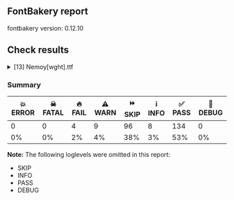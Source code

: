 ## FontBakery report

fontbakery version: 0.12.10





## Check results



<details><summary>[13] Nemoy[wght].ttf</summary>
<div>
<details>
    <summary>🔥 <b>FAIL</b> Validates that when an instance record is included for the default instance, its subfamilyNameID value is set to a name ID whose string is equal to the string of either name ID 2 or 17, and its postScriptNameID value is set to a name ID whose string is equal to the string of name ID 6. <a href="https://fontbakery.readthedocs.io/en/stable/fontbakery/checks/opentype.fvar.html#"></a></summary>
    <div>







* 🔥 **FAIL** <p>'Light' instance has the same coordinates as the default instance; its postscript name should be 'Nemoy-VF', instead of 'Nemoy-Light'.</p>
 [code: invalid-default-instance-postscript-name]



</div>
</details>

<details>
    <summary>🔥 <b>FAIL</b> Ensure dotted circle glyph is present and can attach marks. <a href="https://fontbakery.readthedocs.io/en/stable/fontbakery/checks/shaping.html#"></a></summary>
    <div>







* 🔥 **FAIL** <p>The following glyphs could not be attached to the dotted circle glyph:</p>
<pre><code>- uni031B

- uni0328
</code></pre>
 [code: unattached-dotted-circle-marks]



</div>
</details>

<details>
    <summary>🔥 <b>FAIL</b> Check font names are correct <a href="https://fontbakery.readthedocs.io/en/stable/fontbakery/checks/googlefonts.name.html#"></a></summary>
    <div>







* 🔥 **FAIL** <p>Font names are incorrect:</p>
<table>
<thead>
<tr>
<th align="left">nameID</th>
<th align="left">current</th>
<th align="left">expected</th>
</tr>
</thead>
<tbody>
<tr>
<td align="left">Family Name</td>
<td align="left">Nemoy Light</td>
<td align="left">Nemoy Light</td>
</tr>
<tr>
<td align="left">Subfamily Name</td>
<td align="left">Regular</td>
<td align="left">Regular</td>
</tr>
<tr>
<td align="left">Full Name</td>
<td align="left">Nemoy Light</td>
<td align="left">Nemoy Light</td>
</tr>
<tr>
<td align="left">Postscript Name</td>
<td align="left"><strong>Nemoy-VF</strong></td>
<td align="left"><strong>Nemoy-Light</strong></td>
</tr>
<tr>
<td align="left">Typographic Family Name</td>
<td align="left">Nemoy</td>
<td align="left">Nemoy</td>
</tr>
<tr>
<td align="left">Typographic Subfamily Name</td>
<td align="left">Light</td>
<td align="left">Light</td>
</tr>
</tbody>
</table>
 [code: bad-names]



</div>
</details>

<details>
    <summary>🔥 <b>FAIL</b> Check the OS/2 usWeightClass is appropriate for the font's best SubFamily name. <a href="https://fontbakery.readthedocs.io/en/stable/fontbakery/checks/googlefonts.os2.html#"></a></summary>
    <div>







* 🔥 **FAIL** <p>Best SubFamily name is 'Light'. Expected OS/2 usWeightClass is 300, got 400.</p>
 [code: bad-value]



</div>
</details>

<details>
    <summary>⚠️ <b>WARN</b> Detect any interpolation issues in the font. <a href="https://fontbakery.readthedocs.io/en/stable/fontbakery/checks/universal.html#"></a></summary>
    <div>







* ⚠️ **WARN** <p>Interpolation issues were found in the font:</p>
<pre><code>- Contour 0 point 27 in glyph 'uni02BD' has a kink between location wght=300 and location wght=900

- Contour 1 point 36 in glyph 'three' has a kink between location wght=300 and location wght=900
</code></pre>
 [code: interpolation-issues]



</div>
</details>

<details>
    <summary>⚠️ <b>WARN</b> Does the font contain a soft hyphen? <a href="https://fontbakery.readthedocs.io/en/stable/fontbakery/checks/universal.glyphset.html#"></a></summary>
    <div>







* ⚠️ **WARN** <p>This font has a 'Soft Hyphen' character.</p>
 [code: softhyphen]



</div>
</details>

<details>
    <summary>⚠️ <b>WARN</b> Check font contains no unreachable glyphs <a href="https://fontbakery.readthedocs.io/en/stable/fontbakery/checks/universal.glyphset.html#"></a></summary>
    <div>







* ⚠️ **WARN** <p>The following glyphs could not be reached by codepoint or substitution rules:</p>
<pre><code>- _currency_part

- dotlessi_dotbelowcomb

- prime

- uni01310328

- uni01310330
</code></pre>
 [code: unreachable-glyphs]



</div>
</details>

<details>
    <summary>⚠️ <b>WARN</b> Validate size, and resolution of article images, and ensure article page has minimum length and includes visual assets. <a href="https://fontbakery.readthedocs.io/en/stable/fontbakery/checks/googlefonts.article.html#"></a></summary>
    <div>







* ⚠️ **WARN** <p>Family metadata at fonts/variable does not have an article.</p>
 [code: lacks-article]



</div>
</details>

<details>
    <summary>⚠️ <b>WARN</b> Check for codepoints not covered by METADATA subsets. <a href="https://fontbakery.readthedocs.io/en/stable/fontbakery/checks/googlefonts.subsets.html#"></a></summary>
    <div>







* ⚠️ **WARN** <p>The following codepoints supported by the font are not covered by
any subsets defined in the font's metadata file, and will never
be served. You can solve this by either manually adding additional
subset declarations to METADATA.pb, or by editing the glyphset
definitions.</p>
<ul>
<li>U+02D8 BREVE: try adding one of: yi, canadian-aboriginal</li>
<li>U+02D9 DOT ABOVE: try adding one of: yi, canadian-aboriginal</li>
<li>U+02DB OGONEK: try adding one of: yi, canadian-aboriginal</li>
<li>U+0302 COMBINING CIRCUMFLEX ACCENT: try adding one of: math, tifinagh, coptic, cherokee</li>
<li>U+0306 COMBINING BREVE: try adding one of: tifinagh, old-permic</li>
<li>U+0307 COMBINING DOT ABOVE: try adding one of: canadian-aboriginal, tifinagh, todhri, hebrew, malayalam, tai-le, coptic, math, syriac, duployan, old-permic</li>
<li>U+030A COMBINING RING ABOVE: try adding one of: syriac, duployan</li>
<li>U+030B COMBINING DOUBLE ACUTE ACCENT: try adding one of: osage, cherokee</li>
<li>U+030C COMBINING CARON: try adding one of: tai-le, cherokee</li>
<li>U+030F COMBINING DOUBLE GRAVE ACCENT: not included in any glyphset definition</li>
<li>U+0311 COMBINING INVERTED BREVE: try adding one of: todhri, coptic</li>
<li>U+0312 COMBINING TURNED COMMA ABOVE: try adding math</li>
<li>U+031B COMBINING HORN: not included in any glyphset definition</li>
<li>U+0324 COMBINING DIAERESIS BELOW: try adding one of: syriac, duployan, cherokee</li>
<li>U+0326 COMBINING COMMA BELOW: try adding math</li>
<li>U+0327 COMBINING CEDILLA: try adding math</li>
<li>U+0328 COMBINING OGONEK: not included in any glyphset definition</li>
<li>U+032E COMBINING BREVE BELOW: try adding syriac</li>
<li>U+0330 COMBINING TILDE BELOW: try adding one of: math, syriac, cherokee</li>
<li>U+0331 COMBINING MACRON BELOW: try adding one of: tifinagh, gothic, sunuwar, cherokee, caucasian-albanian, syriac, thai</li>
<li>U+0394 GREEK CAPITAL LETTER DELTA: try adding one of: greek, math, elbasan</li>
<li>U+03A9 GREEK CAPITAL LETTER OMEGA: try adding one of: greek, math, elbasan</li>
<li>U+03BC GREEK SMALL LETTER MU: try adding one of: greek, math</li>
<li>U+03C0 GREEK SMALL LETTER PI: try adding one of: yi, greek, math</li>
<li>U+0E3F THAI CURRENCY SYMBOL BAHT: try adding thai</li>
<li>U+2007 FIGURE SPACE: try adding symbols2</li>
<li>U+2008 PUNCTUATION SPACE: try adding symbols2</li>
<li>U+200A HAIR SPACE: try adding symbols2</li>
<li>U+2010 HYPHEN: try adding one of: sora-sompeng, kharoshthi, lisu, kayah-li, cham, yi, kaithi, armenian, syloti-nagri, hebrew, sundanese, coptic, arabic</li>
<li>U+2012 FIGURE DASH: not included in any glyphset definition</li>
<li>U+2015 HORIZONTAL BAR: try adding adlam</li>
<li>U+2021 DOUBLE DAGGER: try adding adlam</li>
<li>U+2030 PER MILLE SIGN: try adding adlam</li>
<li>U+2070 SUPERSCRIPT ZERO: try adding math</li>
<li>U+2074 SUPERSCRIPT FOUR: try adding math</li>
<li>U+2075 SUPERSCRIPT FIVE: try adding math</li>
<li>U+2076 SUPERSCRIPT SIX: try adding math</li>
<li>U+2077 SUPERSCRIPT SEVEN: try adding math</li>
<li>U+2078 SUPERSCRIPT EIGHT: try adding math</li>
<li>U+2079 SUPERSCRIPT NINE: try adding math</li>
<li>U+207F SUPERSCRIPT LATIN SMALL LETTER N: try adding math</li>
<li>U+2080 SUBSCRIPT ZERO: try adding math</li>
<li>U+2081 SUBSCRIPT ONE: try adding math</li>
<li>U+2082 SUBSCRIPT TWO: try adding math</li>
<li>U+2083 SUBSCRIPT THREE: try adding math</li>
<li>U+2084 SUBSCRIPT FOUR: try adding math</li>
<li>U+2085 SUBSCRIPT FIVE: try adding math</li>
<li>U+2086 SUBSCRIPT SIX: try adding math</li>
<li>U+2087 SUBSCRIPT SEVEN: try adding math</li>
<li>U+2088 SUBSCRIPT EIGHT: try adding math</li>
<li>U+2089 SUBSCRIPT NINE: try adding math</li>
<li>U+2105 CARE OF: try adding math</li>
<li>U+2106 CADA UNA: try adding math</li>
<li>U+2126 OHM SIGN: try adding math</li>
<li>U+212E ESTIMATED SYMBOL: try adding math</li>
<li>U+215B VULGAR FRACTION ONE EIGHTH: try adding symbols</li>
<li>U+215C VULGAR FRACTION THREE EIGHTHS: try adding symbols</li>
<li>U+215D VULGAR FRACTION FIVE EIGHTHS: try adding symbols</li>
<li>U+215E VULGAR FRACTION SEVEN EIGHTHS: try adding symbols</li>
<li>U+2190 LEFTWARDS ARROW: try adding one of: symbols, math</li>
<li>U+2192 RIGHTWARDS ARROW: try adding one of: symbols, math</li>
<li>U+2194 LEFT RIGHT ARROW: try adding one of: symbols, math</li>
<li>U+2195 UP DOWN ARROW: try adding one of: symbols, math</li>
<li>U+2196 NORTH WEST ARROW: try adding one of: symbols, math</li>
<li>U+2197 NORTH EAST ARROW: try adding one of: symbols, math</li>
<li>U+2198 SOUTH EAST ARROW: try adding one of: symbols, math</li>
<li>U+2199 SOUTH WEST ARROW: try adding one of: symbols, math</li>
<li>U+21BA ANTICLOCKWISE OPEN CIRCLE ARROW: try adding math</li>
<li>U+21BB CLOCKWISE OPEN CIRCLE ARROW: try adding math</li>
<li>U+21C4 RIGHTWARDS ARROW OVER LEFTWARDS ARROW: try adding math</li>
<li>U+21C5 UPWARDS ARROW LEFTWARDS OF DOWNWARDS ARROW: try adding math</li>
<li>U+21E7 UPWARDS WHITE ARROW: try adding symbols</li>
<li>U+2202 PARTIAL DIFFERENTIAL: try adding math</li>
<li>U+2205 EMPTY SET: try adding math</li>
<li>U+2206 INCREMENT: try adding math</li>
<li>U+220F N-ARY PRODUCT: try adding math</li>
<li>U+2211 N-ARY SUMMATION: try adding math</li>
<li>U+2219 BULLET OPERATOR: try adding one of: symbols, math, tai-tham, yi</li>
<li>U+221A SQUARE ROOT: try adding math</li>
<li>U+221E INFINITY: try adding math</li>
<li>U+222B INTEGRAL: try adding math</li>
<li>U+2248 ALMOST EQUAL TO: try adding math</li>
<li>U+2260 NOT EQUAL TO: try adding math</li>
<li>U+2264 LESS-THAN OR EQUAL TO: try adding math</li>
<li>U+2265 GREATER-THAN OR EQUAL TO: try adding math</li>
<li>U+2317 VIEWDATA SQUARE: try adding symbols</li>
<li>U+2318 PLACE OF INTEREST SIGN: try adding symbols</li>
<li>U+2325 OPTION KEY: try adding symbols</li>
<li>U+2460 CIRCLED DIGIT ONE: try adding one of: symbols, yi, mongolian</li>
<li>U+2461 CIRCLED DIGIT TWO: try adding one of: symbols, yi, mongolian</li>
<li>U+2462 CIRCLED DIGIT THREE: try adding one of: symbols, yi, mongolian</li>
<li>U+2463 CIRCLED DIGIT FOUR: try adding one of: symbols, yi, mongolian</li>
<li>U+2464 CIRCLED DIGIT FIVE: try adding one of: symbols, yi, mongolian</li>
<li>U+2465 CIRCLED DIGIT SIX: try adding one of: symbols, yi, mongolian</li>
<li>U+2466 CIRCLED DIGIT SEVEN: try adding one of: symbols, yi, mongolian</li>
<li>U+2467 CIRCLED DIGIT EIGHT: try adding one of: symbols, yi, mongolian</li>
<li>U+2468 CIRCLED DIGIT NINE: try adding one of: symbols, yi, mongolian</li>
<li>U+24B6 CIRCLED LATIN CAPITAL LETTER A: try adding symbols</li>
<li>U+24B7 CIRCLED LATIN CAPITAL LETTER B: try adding symbols</li>
<li>U+24B8 CIRCLED LATIN CAPITAL LETTER C: try adding symbols</li>
<li>U+24B9 CIRCLED LATIN CAPITAL LETTER D: try adding symbols</li>
<li>U+24BA CIRCLED LATIN CAPITAL LETTER E: try adding symbols</li>
<li>U+24BB CIRCLED LATIN CAPITAL LETTER F: try adding symbols</li>
<li>U+24BC CIRCLED LATIN CAPITAL LETTER G: try adding symbols</li>
<li>U+24BD CIRCLED LATIN CAPITAL LETTER H: try adding symbols</li>
<li>U+24BE CIRCLED LATIN CAPITAL LETTER I: try adding symbols</li>
<li>U+24BF CIRCLED LATIN CAPITAL LETTER J: try adding symbols</li>
<li>U+24C0 CIRCLED LATIN CAPITAL LETTER K: try adding symbols</li>
<li>U+24C1 CIRCLED LATIN CAPITAL LETTER L: try adding symbols</li>
<li>U+24C2 CIRCLED LATIN CAPITAL LETTER M: try adding symbols</li>
<li>U+24C3 CIRCLED LATIN CAPITAL LETTER N: try adding symbols</li>
<li>U+24C4 CIRCLED LATIN CAPITAL LETTER O: try adding symbols</li>
<li>U+24C5 CIRCLED LATIN CAPITAL LETTER P: try adding symbols</li>
<li>U+24C6 CIRCLED LATIN CAPITAL LETTER Q: try adding symbols</li>
<li>U+24C7 CIRCLED LATIN CAPITAL LETTER R: try adding symbols</li>
<li>U+24C8 CIRCLED LATIN CAPITAL LETTER S: try adding symbols</li>
<li>U+24C9 CIRCLED LATIN CAPITAL LETTER T: try adding symbols</li>
<li>U+24CA CIRCLED LATIN CAPITAL LETTER U: try adding symbols</li>
<li>U+24CB CIRCLED LATIN CAPITAL LETTER V: try adding symbols</li>
<li>U+24CC CIRCLED LATIN CAPITAL LETTER W: try adding symbols</li>
<li>U+24CD CIRCLED LATIN CAPITAL LETTER X: try adding symbols</li>
<li>U+24CE CIRCLED LATIN CAPITAL LETTER Y: try adding symbols</li>
<li>U+24CF CIRCLED LATIN CAPITAL LETTER Z: try adding symbols</li>
<li>U+24D0 CIRCLED LATIN SMALL LETTER A: try adding symbols</li>
<li>U+24D1 CIRCLED LATIN SMALL LETTER B: try adding symbols</li>
<li>U+24D2 CIRCLED LATIN SMALL LETTER C: try adding symbols</li>
<li>U+24D3 CIRCLED LATIN SMALL LETTER D: try adding symbols</li>
<li>U+24D4 CIRCLED LATIN SMALL LETTER E: try adding symbols</li>
<li>U+24D5 CIRCLED LATIN SMALL LETTER F: try adding symbols</li>
<li>U+24D6 CIRCLED LATIN SMALL LETTER G: try adding symbols</li>
<li>U+24D7 CIRCLED LATIN SMALL LETTER H: try adding symbols</li>
<li>U+24D8 CIRCLED LATIN SMALL LETTER I: try adding symbols</li>
<li>U+24D9 CIRCLED LATIN SMALL LETTER J: try adding symbols</li>
<li>U+24DA CIRCLED LATIN SMALL LETTER K: try adding symbols</li>
<li>U+24DB CIRCLED LATIN SMALL LETTER L: try adding symbols</li>
<li>U+24DC CIRCLED LATIN SMALL LETTER M: try adding symbols</li>
<li>U+24DD CIRCLED LATIN SMALL LETTER N: try adding symbols</li>
<li>U+24DE CIRCLED LATIN SMALL LETTER O: try adding symbols</li>
<li>U+24DF CIRCLED LATIN SMALL LETTER P: try adding symbols</li>
<li>U+24E0 CIRCLED LATIN SMALL LETTER Q: try adding symbols</li>
<li>U+24E1 CIRCLED LATIN SMALL LETTER R: try adding symbols</li>
<li>U+24E2 CIRCLED LATIN SMALL LETTER S: try adding symbols</li>
<li>U+24E3 CIRCLED LATIN SMALL LETTER T: try adding symbols</li>
<li>U+24E4 CIRCLED LATIN SMALL LETTER U: try adding symbols</li>
<li>U+24E5 CIRCLED LATIN SMALL LETTER V: try adding symbols</li>
<li>U+24E6 CIRCLED LATIN SMALL LETTER W: try adding symbols</li>
<li>U+24E7 CIRCLED LATIN SMALL LETTER X: try adding symbols</li>
<li>U+24E8 CIRCLED LATIN SMALL LETTER Y: try adding symbols</li>
<li>U+24E9 CIRCLED LATIN SMALL LETTER Z: try adding symbols</li>
<li>U+24EA CIRCLED DIGIT ZERO: try adding symbols</li>
<li>U+24FF NEGATIVE CIRCLED DIGIT ZERO: try adding symbols</li>
<li>U+25A0 BLACK SQUARE: try adding symbols</li>
<li>U+25A1 WHITE SQUARE: try adding symbols</li>
<li>U+25B2 BLACK UP-POINTING TRIANGLE: try adding symbols</li>
<li>U+25B3 WHITE UP-POINTING TRIANGLE: try adding one of: symbols, math</li>
<li>U+25B6 BLACK RIGHT-POINTING TRIANGLE: try adding symbols</li>
<li>U+25B7 WHITE RIGHT-POINTING TRIANGLE: try adding one of: symbols, math</li>
<li>U+25BC BLACK DOWN-POINTING TRIANGLE: try adding symbols</li>
<li>U+25BD WHITE DOWN-POINTING TRIANGLE: try adding one of: symbols, math</li>
<li>U+25C0 BLACK LEFT-POINTING TRIANGLE: try adding symbols</li>
<li>U+25C1 WHITE LEFT-POINTING TRIANGLE: try adding one of: symbols, math</li>
<li>U+25C6 BLACK DIAMOND: try adding symbols</li>
<li>U+25C7 WHITE DIAMOND: try adding symbols</li>
<li>U+25CA LOZENGE: try adding one of: symbols, math</li>
<li>U+25CB WHITE CIRCLE: try adding symbols</li>
<li>U+25CC DOTTED CIRCLE: try adding one of: malayalam, siddham, osage, tamil, zanabazar-square, syriac, khudawadi, batak, kannada, oriya, lao, buhid, cham, chakma, buginese, tai-le, caucasian-albanian, modi, kharoshthi, kayah-li, gujarati, khmer, hebrew, tai-tham, nko, rejang, limbu, thaana, khojki, mongolian, masaram-gondi, hanunoo, tibetan, kaithi, saurashtra, javanese, coptic, bassa-vah, balinese, tagalog, dogra, soyombo, elbasan, ahom, math, thai, syloti-nagri, sundanese, tagbanwa, wancho, meetei-mayek, marchen, warang-citi, tifinagh, newa, phags-pa, new-tai-lue, takri, music, duployan, tai-viet, hanifi-rohingya, adlam, brahmi, bhaiksuki, symbols, psalter-pahlavi, armenian, gunjala-gondi, mahajani, devanagari, bengali, sharada, miao, yi, telugu, mende-kikakui, gurmukhi, pahawh-hmong, manichaean, tirhuta, sinhala, grantha, sogdian, mandaic, canadian-aboriginal, myanmar, lepcha, old-permic</li>
<li>U+25CF BLACK CIRCLE: try adding symbols</li>
<li>U+2606 WHITE STAR: try adding symbols</li>
<li>U+261A BLACK LEFT POINTING INDEX: try adding symbols</li>
<li>U+261B BLACK RIGHT POINTING INDEX: try adding symbols</li>
<li>U+261C WHITE LEFT POINTING INDEX: try adding symbols</li>
<li>U+261D WHITE UP POINTING INDEX: try adding symbols</li>
<li>U+261E WHITE RIGHT POINTING INDEX: try adding symbols</li>
<li>U+261F WHITE DOWN POINTING INDEX: try adding symbols</li>
<li>U+262F YIN YANG: try adding symbols</li>
<li>U+2639 WHITE FROWNING FACE: try adding symbols</li>
<li>U+263A WHITE SMILING FACE: try adding symbols</li>
<li>U+263B BLACK SMILING FACE: try adding symbols</li>
<li>U+2660 BLACK SPADE SUIT: try adding symbols</li>
<li>U+2663 BLACK CLUB SUIT: try adding symbols</li>
<li>U+2665 BLACK HEART SUIT: try adding symbols</li>
<li>U+2666 BLACK DIAMOND SUIT: try adding symbols</li>
<li>U+2713 CHECK MARK: try adding symbols</li>
<li>U+272F PINWHEEL STAR: try adding symbols</li>
<li>U+2735 EIGHT POINTED PINWHEEL STAR: try adding symbols</li>
<li>U+273F BLACK FLORETTE: try adding symbols</li>
<li>U+2740 WHITE FLORETTE: try adding symbols</li>
<li>U+2766 FLORAL HEART: try adding symbols</li>
<li>U+2776 DINGBAT NEGATIVE CIRCLED DIGIT ONE: try adding symbols</li>
<li>U+2777 DINGBAT NEGATIVE CIRCLED DIGIT TWO: try adding symbols</li>
<li>U+2778 DINGBAT NEGATIVE CIRCLED DIGIT THREE: try adding symbols</li>
<li>U+2779 DINGBAT NEGATIVE CIRCLED DIGIT FOUR: try adding symbols</li>
<li>U+277A DINGBAT NEGATIVE CIRCLED DIGIT FIVE: try adding symbols</li>
<li>U+277B DINGBAT NEGATIVE CIRCLED DIGIT SIX: try adding symbols</li>
<li>U+277C DINGBAT NEGATIVE CIRCLED DIGIT SEVEN: try adding symbols</li>
<li>U+277D DINGBAT NEGATIVE CIRCLED DIGIT EIGHT: try adding symbols</li>
<li>U+277E DINGBAT NEGATIVE CIRCLED DIGIT NINE: try adding symbols</li>
<li>U+2B1B BLACK LARGE SQUARE: try adding symbols</li>
<li>U+2B1C WHITE LARGE SQUARE: try adding symbols</li>
<li>U+2B98 THREE-D TOP-LIGHTED LEFTWARDS EQUILATERAL ARROWHEAD: try adding symbols</li>
<li>U+2B99 THREE-D RIGHT-LIGHTED UPWARDS EQUILATERAL ARROWHEAD: try adding symbols</li>
<li>U+2B9A THREE-D TOP-LIGHTED RIGHTWARDS EQUILATERAL ARROWHEAD: try adding symbols</li>
<li>U+2B9B THREE-D LEFT-LIGHTED DOWNWARDS EQUILATERAL ARROWHEAD: try adding symbols</li>
<li>U+2B9C BLACK LEFTWARDS EQUILATERAL ARROWHEAD: try adding symbols</li>
<li>U+2B9D BLACK UPWARDS EQUILATERAL ARROWHEAD: try adding symbols</li>
<li>U+2B9E BLACK RIGHTWARDS EQUILATERAL ARROWHEAD: try adding symbols</li>
<li>U+2B9F BLACK DOWNWARDS EQUILATERAL ARROWHEAD: try adding symbols</li>
<li>U+E133 : not included in any glyphset definition</li>
<li>U+E134 : not included in any glyphset definition</li>
<li>U+E135 : not included in any glyphset definition</li>
<li>U+FB00 LATIN SMALL LIGATURE FF: not included in any glyphset definition</li>
<li>U+FB01 LATIN SMALL LIGATURE FI: not included in any glyphset definition</li>
<li>U+FB02 LATIN SMALL LIGATURE FL: not included in any glyphset definition</li>
<li>U+FB03 LATIN SMALL LIGATURE FFI: not included in any glyphset definition</li>
<li>U+FB04 LATIN SMALL LIGATURE FFL: not included in any glyphset definition</li>
<li>U+FB06 LATIN SMALL LIGATURE ST: not included in any glyphset definition</li>
<li>U+FFFC OBJECT REPLACEMENT CHARACTER: not included in any glyphset definition</li>
<li>U+1F150 NEGATIVE CIRCLED LATIN CAPITAL LETTER A: try adding symbols</li>
<li>U+1F151 NEGATIVE CIRCLED LATIN CAPITAL LETTER B: try adding symbols</li>
<li>U+1F152 NEGATIVE CIRCLED LATIN CAPITAL LETTER C: try adding symbols</li>
<li>U+1F153 NEGATIVE CIRCLED LATIN CAPITAL LETTER D: try adding symbols</li>
<li>U+1F154 NEGATIVE CIRCLED LATIN CAPITAL LETTER E: try adding symbols</li>
<li>U+1F155 NEGATIVE CIRCLED LATIN CAPITAL LETTER F: try adding symbols</li>
<li>U+1F156 NEGATIVE CIRCLED LATIN CAPITAL LETTER G: try adding symbols</li>
<li>U+1F157 NEGATIVE CIRCLED LATIN CAPITAL LETTER H: try adding symbols</li>
<li>U+1F158 NEGATIVE CIRCLED LATIN CAPITAL LETTER I: try adding symbols</li>
<li>U+1F159 NEGATIVE CIRCLED LATIN CAPITAL LETTER J: try adding symbols</li>
<li>U+1F15A NEGATIVE CIRCLED LATIN CAPITAL LETTER K: try adding symbols</li>
<li>U+1F15B NEGATIVE CIRCLED LATIN CAPITAL LETTER L: try adding symbols</li>
<li>U+1F15C NEGATIVE CIRCLED LATIN CAPITAL LETTER M: try adding symbols</li>
<li>U+1F15D NEGATIVE CIRCLED LATIN CAPITAL LETTER N: try adding symbols</li>
<li>U+1F15E NEGATIVE CIRCLED LATIN CAPITAL LETTER O: try adding symbols</li>
<li>U+1F15F NEGATIVE CIRCLED LATIN CAPITAL LETTER P: try adding symbols</li>
<li>U+1F160 NEGATIVE CIRCLED LATIN CAPITAL LETTER Q: try adding symbols</li>
<li>U+1F161 NEGATIVE CIRCLED LATIN CAPITAL LETTER R: try adding symbols</li>
<li>U+1F162 NEGATIVE CIRCLED LATIN CAPITAL LETTER S: try adding symbols</li>
<li>U+1F163 NEGATIVE CIRCLED LATIN CAPITAL LETTER T: try adding symbols</li>
<li>U+1F164 NEGATIVE CIRCLED LATIN CAPITAL LETTER U: try adding symbols</li>
<li>U+1F165 NEGATIVE CIRCLED LATIN CAPITAL LETTER V: try adding symbols</li>
<li>U+1F166 NEGATIVE CIRCLED LATIN CAPITAL LETTER W: try adding symbols</li>
<li>U+1F167 NEGATIVE CIRCLED LATIN CAPITAL LETTER X: try adding symbols</li>
<li>U+1F168 NEGATIVE CIRCLED LATIN CAPITAL LETTER Y: try adding symbols</li>
<li>U+1F169 NEGATIVE CIRCLED LATIN CAPITAL LETTER Z: try adding symbols</li>
<li>U+1F7CF HEAVY EIGHT POINTED BLACK STAR: try adding symbols</li>
<li>U+1F7D3 HEAVY TWELVE POINTED BLACK STAR: try adding symbols</li>
<li>U+1F7D4 HEAVY TWELVE POINTED PINWHEEL STAR: try adding symbols</li>
</ul>
<p>Or you can add the above codepoints to one of the subsets supported by the font: <code>cyrillic-ext</code>, <code>latin</code>, <code>latin-ext</code>, <code>vietnamese</code></p>
 [code: unreachable-subsetting]



</div>
</details>

<details>
    <summary>⚠️ <b>WARN</b> Check the direction of the outermost contour in each glyph <a href="https://fontbakery.readthedocs.io/en/stable/fontbakery/checks/outline.html#"></a></summary>
    <div>







* ⚠️ **WARN** <p>The following glyphs have a counter-clockwise outer contour:</p>
<pre><code>* a.blackCircled has a counter-clockwise outer contour

* b.blackCircled has a counter-clockwise outer contour

* blackFrowningFace (U+E135) has a counter-clockwise outer contour

* c.blackCircled has a counter-clockwise outer contour

* d.blackCircled has a counter-clockwise outer contour

* divide (U+00F7) has a counter-clockwise outer contour

* divide (U+00F7) has a counter-clockwise outer contour

* e.blackCircled has a counter-clockwise outer contour

* f.blackCircled has a counter-clockwise outer contour

* four.osf has a counter-clockwise outer contour

* four.tosf has a counter-clockwise outer contour

* g.blackCircled has a counter-clockwise outer contour

* h.blackCircled has a counter-clockwise outer contour

* i.blackCircled has a counter-clockwise outer contour

* invsmileface (U+263B) has a counter-clockwise outer contour

* j.blackCircled has a counter-clockwise outer contour

* k.blackCircled has a counter-clockwise outer contour

* l.blackCircled has a counter-clockwise outer contour

* m.blackCircled has a counter-clockwise outer contour

* n.blackCircled has a counter-clockwise outer contour

* o.blackCircled has a counter-clockwise outer contour

* p.blackCircled has a counter-clockwise outer contour

* q.blackCircled has a counter-clockwise outer contour

* r.blackCircled has a counter-clockwise outer contour

* s.blackCircled has a counter-clockwise outer contour

* t.blackCircled has a counter-clockwise outer contour

* trademark (U+2122) has a counter-clockwise outer contour

* u.blackCircled has a counter-clockwise outer contour

* u1F150 (U+1F150) has a counter-clockwise outer contour

* u1F151 (U+1F151) has a counter-clockwise outer contour

* u1F152 (U+1F152) has a counter-clockwise outer contour

* u1F153 (U+1F153) has a counter-clockwise outer contour

* u1F154 (U+1F154) has a counter-clockwise outer contour

* u1F155 (U+1F155) has a counter-clockwise outer contour

* u1F156 (U+1F156) has a counter-clockwise outer contour

* u1F157 (U+1F157) has a counter-clockwise outer contour

* u1F158 (U+1F158) has a counter-clockwise outer contour

* u1F159 (U+1F159) has a counter-clockwise outer contour

* u1F15A (U+1F15A) has a counter-clockwise outer contour

* u1F15B (U+1F15B) has a counter-clockwise outer contour

* u1F15C (U+1F15C) has a counter-clockwise outer contour

* u1F15D (U+1F15D) has a counter-clockwise outer contour

* u1F15E (U+1F15E) has a counter-clockwise outer contour

* u1F15F (U+1F15F) has a counter-clockwise outer contour

* u1F160 (U+1F160) has a counter-clockwise outer contour

* u1F161 (U+1F161) has a counter-clockwise outer contour

* u1F162 (U+1F162) has a counter-clockwise outer contour

* u1F163 (U+1F163) has a counter-clockwise outer contour

* u1F164 (U+1F164) has a counter-clockwise outer contour

* u1F165 (U+1F165) has a counter-clockwise outer contour

* u1F166 (U+1F166) has a counter-clockwise outer contour

* u1F167 (U+1F167) has a counter-clockwise outer contour

* u1F168 (U+1F168) has a counter-clockwise outer contour

* u1F169 (U+1F169) has a counter-clockwise outer contour

* uni24FF (U+24FF) has a counter-clockwise outer contour

* uni25C6 (U+25C6) has a counter-clockwise outer contour

* uni25CF (U+25CF) has a counter-clockwise outer contour

* uni2776 (U+2776) has a counter-clockwise outer contour

* uni2777 (U+2777) has a counter-clockwise outer contour

* uni2778 (U+2778) has a counter-clockwise outer contour

* uni2779 (U+2779) has a counter-clockwise outer contour

* uni277A (U+277A) has a counter-clockwise outer contour

* uni277B (U+277B) has a counter-clockwise outer contour

* uni277C (U+277C) has a counter-clockwise outer contour

* uni277D (U+277D) has a counter-clockwise outer contour

* uni277E (U+277E) has a counter-clockwise outer contour

* v.blackCircled has a counter-clockwise outer contour

* w.blackCircled has a counter-clockwise outer contour

* x.blackCircled has a counter-clockwise outer contour

* y.blackCircled has a counter-clockwise outer contour

* z.blackCircled has a counter-clockwise outer contour
</code></pre>
 [code: ccw-outer-contour]



</div>
</details>

<details>
    <summary>⚠️ <b>WARN</b> Is there kerning info for non-ligated sequences? <a href="https://fontbakery.readthedocs.io/en/stable/fontbakery/checks/googlefonts.gpos.html#"></a></summary>
    <div>







* ⚠️ **WARN** <p>GPOS table lacks kerning info for the following non-ligated sequences:</p>
<pre><code>- f + f

- f + i

- f + l
</code></pre>
 [code: lacks-kern-info]



</div>
</details>

<details>
    <summary>⚠️ <b>WARN</b> Ensure variable fonts include an avar table. <a href="https://fontbakery.readthedocs.io/en/stable/fontbakery/checks/googlefonts.varfont.html#"></a></summary>
    <div>







* ⚠️ **WARN** <p>This variable font does not have an avar table.</p>
 [code: missing-avar]



</div>
</details>

<details>
    <summary>⚠️ <b>WARN</b> Ensure fonts have ScriptLangTags declared on the 'meta' table. <a href="https://fontbakery.readthedocs.io/en/stable/fontbakery/checks/googlefonts.meta.html#"></a></summary>
    <div>







* ⚠️ **WARN** <p>This font file does not have a 'meta' table.</p>
 [code: lacks-meta-table]



</div>
</details>
</div>
</details>




### Summary

| 💥 ERROR | ☠ FATAL | 🔥 FAIL | ⚠️ WARN | ⏩ SKIP | ℹ️ INFO | ✅ PASS | 🔎 DEBUG | 
| ---|---|---|---|---|---|---|---|
| 0 | 0 | 4 | 9 | 96 | 8 | 134 | 0 | 
| 0% | 0% | 2% | 4% | 38% | 3% | 53% | 0% | 



**Note:** The following loglevels were omitted in this report:


* SKIP
* INFO
* PASS
* DEBUG
